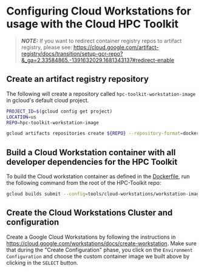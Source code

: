 # Configuring Cloud Workstations for usage with the Cloud HPC Toolkit

> **_NOTE:_** If you want to redirect container registry repos to artifact registry, please see:
> https://cloud.google.com/artifact-registry/docs/transition/setup-gcr-repo?&_ga=2.33584865.-1391632029.1681343137#redirect-enable

## Create an artifact registry repository

The following will create a repository called `hpc-toolkit-workstation-image` in gcloud's default cloud project.

```sh
PROJECT_ID=$(gcloud config get project)
LOCATION=us
REPO=hpc-toolkit-workstation-image

gcloud artifacts repositories create ${REPO} --repository-format=docker --location=${LOCATION} --project=${PROJECT_ID}
```

## Build a Cloud Workstation container with all developer dependencies for the HPC Toolkit

To build the Cloud workstation container as defined in the [Dockerfile](./Dockerfile), run the following command from the root of the HPC-Toolkit repo:

```sh
gcloud builds submit --config=tools/cloud-workstations/workstation-image.yaml --substitutions _LOCATION=${LOCATION},_REPO=${REPO} --project ${PROJECT_ID}
```

## Create the Cloud Workstations Cluster and configuration

Create a Google Cloud Workstations by following the instructions in https://cloud.google.com/workstations/docs/create-workstation.
Make sure that during the "Create Configuration" phase, you click on the `Environment Configuration` and choose the custom container image we built above by clicking in the `SELECT` button.
